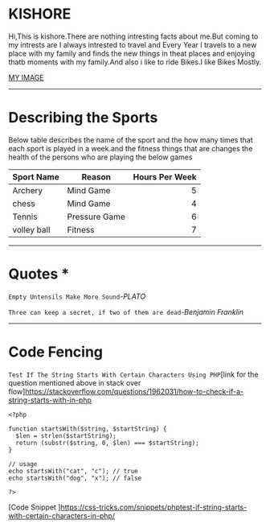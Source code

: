 # KISHORE

Hi,This is kishore.There are nothing intresting facts about me.But coming to my intrests are I always intrested to travel and  Every Year I travels to a new place with my family and finds the new things in theat places and enjoying thatb moments with my family.And also i like to ride Bikes.I like Bikes Mostly.

[MY IMAGE](https://github.com/VBSKishore/my2-vattumilli/blob/main/pic.jpg)

---

# Describing the Sports

Below table describes the name of the sport and the how many times that each sport is played in a week.and the fitness things that are changes the health of the persons who are playing the below games

| Sport Name | Reason | Hours Per Week |
| --- | --- | ---: |
|Archery| Mind Game|5|
|chess|Mind Game|4|
|Tennis|Pressure Game|6|
|volley ball|Fitness|7|

---

# Quotes *
```Empty Untensils Make More Sound```-*PLATO*

``` Three can keep a secret, if two of them are dead ```-*Benjamin Franklin*

---

# Code Fencing

``` Test If The String Starts With Certain Characters Using PHP ```[link for the question mentioned above in stack over flow]<https://stackoverflow.com/questions/1962031/how-to-check-if-a-string-starts-with-in-php>

```
<?php 
  
function startsWith($string, $startString) { 
  $len = strlen($startString); 
  return (substr($string, 0, $len) === $startString); 
} 

// usage
echo startsWith("cat", "c"); // true
echo startsWith("dog", "x"); // false

?> 

```
[Code Snippet ]<https://css-tricks.com/snippets/phptest-if-string-starts-with-certain-characters-in-php/>
